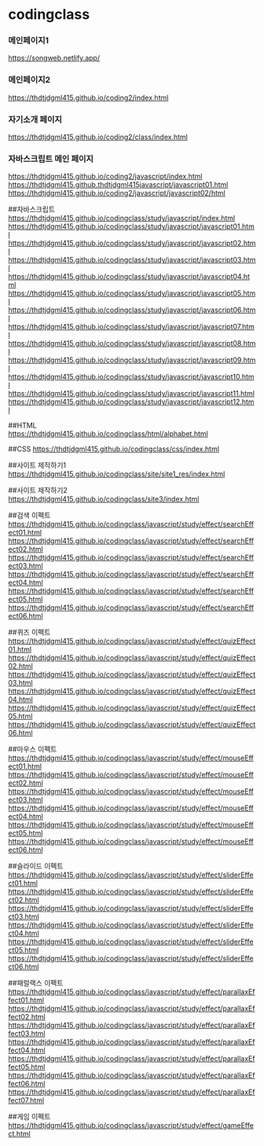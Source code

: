 # codingclass


### 메인페이지1 
https://songweb.netlify.app/   


### 메인페이지2 
https://thdtjdgml415.github.io/coding2/index.html   


### 자기소개 페이지    
https://thdtjdgml415.github.io/coding2/class/index.html   

### 자바스크립트 메인 페이지    
https://thdtjdgml415.github.io/coding2/javascript/index.html   
https://thdtjdgml415.github.thdtjdgml415javascript/javascript01.html   
https://thdtjdgml415.github.io/coding2/javascript/javascript02/html   

##자바스크립트    
https://thdtjdgml415.github.io/codingclass/study/javascript/index.html
https://thdtjdgml415.github.io/codingclass/study/javascript/javascript01.html
https://thdtjdgml415.github.io/codingclass/study/javascript/javascript02.html
https://thdtjdgml415.github.io/codingclass/study/javascript/javascript03.html
https://thdtjdgml415.github.io/codingclass/study/javascript/javascript04.html
https://thdtjdgml415.github.io/codingclass/study/javascript/javascript05.html
https://thdtjdgml415.github.io/codingclass/study/javascript/javascript06.html
https://thdtjdgml415.github.io/codingclass/study/javascript/javascript07.html
https://thdtjdgml415.github.io/codingclass/study/javascript/javascript08.html
https://thdtjdgml415.github.io/codingclass/study/javascript/javascript09.html
https://thdtjdgml415.github.io/codingclass/study/javascript/javascript10.html
https://thdtjdgml415.github.io/codingclass/study/javascript/javascript11.html
https://thdtjdgml415.github.io/codingclass/study/javascript/javascript12.html

##HTML    
https://thdtjdgml415.github.io/codingclass/html/alphabet.html

##CSS 
https://thdtjdgml415.github.io/codingclass/css/index.html

##사이트 제작하기1 
https://thdtjdgml415.github.io/codingclass/site/site1_res/index.html

##사이트 제작하기2 
https://thdtjdgml415.github.io/codingclass/site3/index.html

##검색 이펙트    
https://thdtjdgml415.github.io/codingclass/javascript/study/effect/searchEffect01.html
https://thdtjdgml415.github.io/codingclass/javascript/study/effect/searchEffect02.html
https://thdtjdgml415.github.io/codingclass/javascript/study/effect/searchEffect03.html
https://thdtjdgml415.github.io/codingclass/javascript/study/effect/searchEffect04.html
https://thdtjdgml415.github.io/codingclass/javascript/study/effect/searchEffect05.html
https://thdtjdgml415.github.io/codingclass/javascript/study/effect/searchEffect06.html

##퀴즈 이펙트    
https://thdtjdgml415.github.io/codingclass/javascript/study/effect/quizEffect01.html
https://thdtjdgml415.github.io/codingclass/javascript/study/effect/quizEffect02.html
https://thdtjdgml415.github.io/codingclass/javascript/study/effect/quizEffect03.html
https://thdtjdgml415.github.io/codingclass/javascript/study/effect/quizEffect04.html
https://thdtjdgml415.github.io/codingclass/javascript/study/effect/quizEffect05.html
https://thdtjdgml415.github.io/codingclass/javascript/study/effect/quizEffect06.html

##마우스 이펙트    
https://thdtjdgml415.github.io/codingclass/javascript/study/effect/mouseEffect01.html   
https://thdtjdgml415.github.io/codingclass/javascript/study/effect/mouseEffect02.html
https://thdtjdgml415.github.io/codingclass/javascript/study/effect/mouseEffect03.html    
https://thdtjdgml415.github.io/codingclass/javascript/study/effect/mouseEffect04.html    
https://thdtjdgml415.github.io/codingclass/javascript/study/effect/mouseEffect05.html    
https://thdtjdgml415.github.io/codingclass/javascript/study/effect/mouseEffect06.html   

##슬라이드 이펙트    
https://thdtjdgml415.github.io/codingclass/javascript/study/effect/sliderEffect01.html   
https://thdtjdgml415.github.io/codingclass/javascript/study/effect/sliderEffect02.html   
https://thdtjdgml415.github.io/codingclass/javascript/study/effect/sliderEffect03.html   
https://thdtjdgml415.github.io/codingclass/javascript/study/effect/sliderEffect04.html   
https://thdtjdgml415.github.io/codingclass/javascript/study/effect/sliderEffect05.html   
https://thdtjdgml415.github.io/codingclass/javascript/study/effect/sliderEffect06.html

##패럴랙스 이펙트    
https://thdtjdgml415.github.io/codingclass/javascript/study/effect/parallaxEffect01.html   
https://thdtjdgml415.github.io/codingclass/javascript/study/effect/parallaxEffect02.html    https://thdtjdgml415.github.io/codingclass/javascript/study/effect/parallaxEffect03.html      https://thdtjdgml415.github.io/codingclass/javascript/study/effect/parallaxEffect04.html       https://thdtjdgml415.github.io/codingclass/javascript/study/effect/parallaxEffect05.html       https://thdtjdgml415.github.io/codingclass/javascript/study/effect/parallaxEffect06.html   
https://thdtjdgml415.github.io/codingclass/javascript/study/effect/parallaxEffect07.html   

##게임 이펙트    
https://thdtjdgml415.github.io/codingclass/javascript/study/effect/gameEffect.html   
